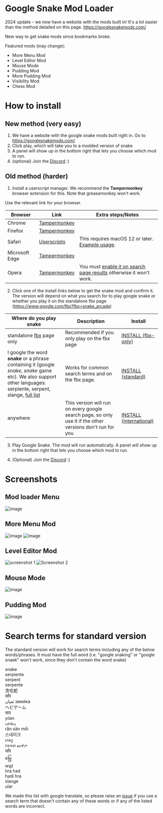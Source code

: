 # Google Snake Mod Loader

2024 update - we now have a website with the mods built in! It's a lot easier than the method detailed on this page.
https://googlesnakemods.com/

New way to get snake mods since bookmarks broke.

Featured mods (may change):
- More Menu Mod
- Level Editor Mod
- Mouse Mode
- Pudding Mod
- More Pudding Mod
- Visibility Mod
- Chess Mod

# How to install
## New method (very easy)

1) We have a website with the google snake mods built right in. Go to https://googlesnakemods.com/
2) Click play, which will take you to a modded version of snake
3) A panel will show up in the bottom right that lets you choose which mod to run.
4) (optional) Join the [Discord](https://discord.gg/NA6vHg62An) :)

## Old method (harder)
1) Install a userscript manager. We recommend the **Tampermonkey** browser extension for this. Note that greasemonkey won't work.

Use the relevant link for your browser.

| Browser  | Link | Extra steps/Notes |
| ------------- | ------------- | ------------- | 
| Chrome  | [Tampermonkey](https://chrome.google.com/webstore/detail/tampermonkey/dhdgffkkebhmkfjojejmpbldmpobfkfo)  |
| Firefox  | [Tampermonkey](https://addons.mozilla.org/firefox/addon/tampermonkey/) |
| Safari  | [Userscripts](https://apps.apple.com/app/userscripts/id1463298887)  | This requires macOS 12 or later. [Example usage](https://youtu.be/x1r3-L7pdYQ?t=14). |
| Microsoft Edge  | [Tampermonkey](https://microsoftedge.microsoft.com/addons/detail/tampermonkey/iikmkjmpaadaobahmlepeloendndfphd)  |
| Opera  | [Tampermonkey](https://addons.opera.com/extensions/details/tampermonkey-beta/) | You must [enable it on search page results](https://github.com/DarkSnakeGang/GoogleSnakeModLoader/blob/main/docs/opera_extra_steps.md) otherwise it won't work. |

2) Click one of the install links below to get the snake mod and confirm it. The version will depend on what you search for to play google snake or whether you play it on the standalone fbx page (https://www.google.com/fbx?fbx=snake_arcade)<br>

| Where do you play snake  | Description | Install |
| ------------- | ------------- |------------- |
| standalone [fbx](https://www.google.com/fbx?fbx=snake_arcade) page only  | Recommended if you only play on the fbx page | [INSTALL (fbx-only)](https://github.com/DarkSnakeGang/GoogleSnakeModLoader/raw/main/build/snake-mod-loader-fbx.user.js) |
| I google the word **snake** or a phrase containing it (google *snake*, *snake* game etc). We also support other languages: serpiente, serpent, slange, [full list](#Search-terms-for-standard-version) | Works for common search terms and on the fbx page. | [INSTALL (standard)](https://github.com/DarkSnakeGang/GoogleSnakeModLoader/raw/main/build/snake-mod-loader-standard.user.js) |
| anywhere | This version will run on every google search page, so only use it if the other versions don't run for you | [INSTALL (international)](https://github.com/DarkSnakeGang/GoogleSnakeModLoader/raw/main/build/snake-mod-loader-intl.user.js) |

3) Play Google Snake. The mod will run automatically. A panel will show up in the bottom right that lets you choose which mod to run.

4) (Optional) Join the [Discord](https://discord.gg/NA6vHg62An) :)

# Screenshots

## Mod loader Menu
![image](https://github.com/DarkSnakeGang/GoogleSnakeModLoader/assets/69080709/e4a85d0d-b2f6-4cd6-a0a7-5779c4d316ed)

## More Menu Mod
![image](https://user-images.githubusercontent.com/69080709/220422804-b19527a2-e52b-4cbc-8c3a-df9135c8215e.png)
![image](https://user-images.githubusercontent.com/69080709/220424971-93030dff-325d-47c8-957e-b8b322ea9307.png)

## Level Editor Mod
![screenshot 1](https://user-images.githubusercontent.com/69080709/213930896-68a9ecf7-1516-4203-9c62-a30e5740b63f.png)
![Screenshot 2](https://user-images.githubusercontent.com/69080709/213930901-8076193a-eed3-4b52-8ac7-b75dab9e8e35.png)

## Mouse Mode
![image](https://user-images.githubusercontent.com/69080709/164514052-4990128c-f1df-4a41-b646-a32ec1322d4d.png)

## Pudding Mod
![image](https://github.com/DarkSnakeGang/GoogleSnakeModLoader/assets/69080709/57d51a32-3a69-4677-924f-3003e377fd9d)

# Search terms for standard version

The standard version will work for search terms including any of the below words/phrases. It must have the full word (i.e. "google snaking" or "google snaek" won't work, since they don't contain the word snake)

snake  
serpiente  
serpent  
serpente  
贪吃蛇  
साँप  
  ثعبان
змейка  
ヘビゲーム  
साप  
yılan  
பாம்பு  
rắn săn mồi  
스네이크  
เกมงู  
የእባብ ጨዋታ  
साँप  
မြွေ  
wąż  
hra had  
hadí hra  
slange  
ular  

We made this list with google translate, so please raise an [issue](https://github.com/DarkSnakeGang/GoogleSnakeModLoader/issues) if you use a search term that doesn't contain any of these words or if any of the listed words are incorrect.
